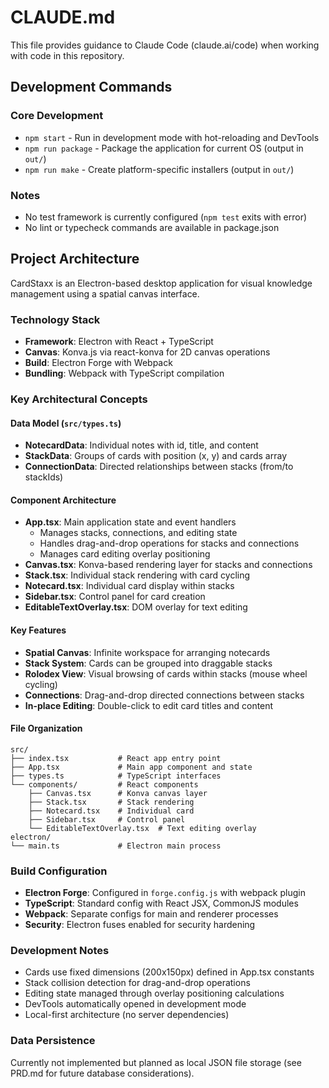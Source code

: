 # CLAUDE.md

This file provides guidance to Claude Code (claude.ai/code) when working with code in this repository.

## Development Commands

### Core Development
- `npm start` - Run in development mode with hot-reloading and DevTools
- `npm run package` - Package the application for current OS (output in `out/`)
- `npm run make` - Create platform-specific installers (output in `out/`)

### Notes
- No test framework is currently configured (`npm test` exits with error)
- No lint or typecheck commands are available in package.json

## Project Architecture

CardStaxx is an Electron-based desktop application for visual knowledge management using a spatial canvas interface.

### Technology Stack
- **Framework**: Electron with React + TypeScript
- **Canvas**: Konva.js via react-konva for 2D canvas operations
- **Build**: Electron Forge with Webpack
- **Bundling**: Webpack with TypeScript compilation

### Key Architectural Concepts

#### Data Model (`src/types.ts`)
- **NotecardData**: Individual notes with id, title, and content
- **StackData**: Groups of cards with position (x, y) and cards array
- **ConnectionData**: Directed relationships between stacks (from/to stackIds)

#### Component Architecture
- **App.tsx**: Main application state and event handlers
  - Manages stacks, connections, and editing state
  - Handles drag-and-drop operations for stacks and connections
  - Manages card editing overlay positioning
- **Canvas.tsx**: Konva-based rendering layer for stacks and connections
- **Stack.tsx**: Individual stack rendering with card cycling
- **Notecard.tsx**: Individual card display within stacks
- **Sidebar.tsx**: Control panel for card creation
- **EditableTextOverlay.tsx**: DOM overlay for text editing

#### Key Features
- **Spatial Canvas**: Infinite workspace for arranging notecards
- **Stack System**: Cards can be grouped into draggable stacks
- **Rolodex View**: Visual browsing of cards within stacks (mouse wheel cycling)
- **Connections**: Drag-and-drop directed connections between stacks
- **In-place Editing**: Double-click to edit card titles and content

#### File Organization
```
src/
├── index.tsx           # React app entry point
├── App.tsx             # Main app component and state
├── types.ts            # TypeScript interfaces
└── components/         # React components
    ├── Canvas.tsx      # Konva canvas layer
    ├── Stack.tsx       # Stack rendering
    ├── Notecard.tsx    # Individual card
    ├── Sidebar.tsx     # Control panel
    └── EditableTextOverlay.tsx  # Text editing overlay
electron/
└── main.ts             # Electron main process
```

### Build Configuration
- **Electron Forge**: Configured in `forge.config.js` with webpack plugin
- **TypeScript**: Standard config with React JSX, CommonJS modules
- **Webpack**: Separate configs for main and renderer processes
- **Security**: Electron fuses enabled for security hardening

### Development Notes
- Cards use fixed dimensions (200x150px) defined in App.tsx constants
- Stack collision detection for drag-and-drop operations
- Editing state managed through overlay positioning calculations
- DevTools automatically opened in development mode
- Local-first architecture (no server dependencies)

### Data Persistence
Currently not implemented but planned as local JSON file storage (see PRD.md for future database considerations).